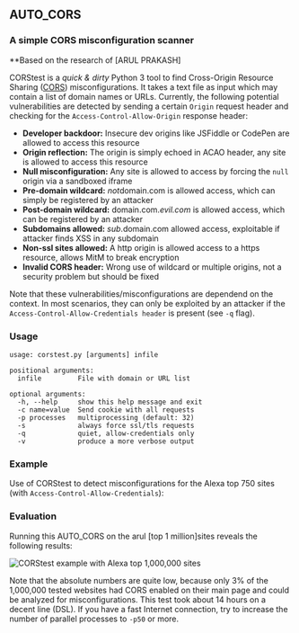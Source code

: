 ## AUTO_CORS
### A simple CORS misconfiguration scanner

**Based on the research of [ARUL PRAKASH]

CORStest is a *quick & dirty* Python 3 tool to find Cross-Origin Resource Sharing ([CORS](https://www.w3.org/TR/cors/)) misconfigurations. It takes a text file as input which may contain a list of domain names or URLs. Currently, the following potential vulnerabilities are detected by sending a certain `Origin` request header and checking for the `Access-Control-Allow-Origin` response header:

- **Developer backdoor:** Insecure dev origins like JSFiddle or CodePen are allowed to access this resource
- **Origin reflection:** The origin is simply echoed in ACAO header, any site is allowed to access this resource
- **Null misconfiguration:** Any site is allowed to access by forcing the `null` origin via a sandboxed iframe
- **Pre-domain wildcard:** *not*domain.com is allowed access, which can simply be registered by an attacker
- **Post-domain wildcard:** domain.com.*evil.com* is allowed access, which can be registered by an attacker
- **Subdomains allowed:** *sub*.domain.com allowed access, exploitable if attacker finds XSS in any subdomain
- **Non-ssl sites allowed:** A http origin is allowed access to a https resource, allows MitM to break encryption
- **Invalid CORS header:** Wrong use of wildcard or multiple origins, not a security problem but should be fixed

Note that these vulnerabilities/misconfigurations are dependend on the context. In most scenarios, they can only be exploited by an attacker if the `Access-Control-Allow-Credentials header` is present (see `-q` flag).

### Usage

```
usage: corstest.py [arguments] infile

positional arguments:
  infile         File with domain or URL list

optional arguments:
  -h, --help     show this help message and exit
  -c name=value  Send cookie with all requests
  -p processes   multiprocessing (default: 32)
  -s             always force ssl/tls requests
  -q             quiet, allow-credentials only
  -v             produce a more verbose output
```

### Example

Use of CORStest to detect misconfigurations for the Alexa top 750 sites (with `Access-Control-Allow-Credentials`):


### Evaluation

Running this AUTO_CORS on the  arul [top 1 million]sites reveals the following results:

![CORStest example with Alexa top 1,000,000 sites](img/evaluation-alexa-1m.png)

Note that the absolute numbers are quite low, because only 3% of the 1,000,000 tested websites had CORS enabled on their main page and could be analyzed for misconfigurations. This test took about 14 hours on a decent line (DSL). If you have a fast Internet connection, try to increase the number of parallel processes to `-p50` or more.

